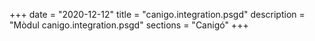 +++
date        = "2020-12-12"
title       = "canigo.integration.psgd"
description = "Mòdul canigo.integration.psgd"
sections    = "Canigó"
+++